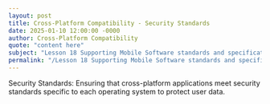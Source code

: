 ```yaml
---
layout: post
title: Cross-Platform Compatibility - Security Standards
date: 2025-01-10 12:00:00 -0000
author: Cross-Platform Compatibility
quote: "content here"
subject: "Lesson 18 Supporting Mobile Software standards and specifications"
permalink: "/Lesson 18 Supporting Mobile Software standards and specifications/Cross-Platform Compatibility/Cross-Platform Compatibility - Security Standards"
---
```


Security Standards: Ensuring that cross-platform applications meet security standards specific to each operating system to protect user data.
